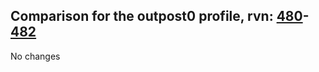## Comparison for the outpost0 profile, rvn: [480](https://github.com/PRO100KatYT/FortniteProfileRevisions/tree/main/profiles/outpost0/480%20outpost0.json)-[482](https://github.com/PRO100KatYT/FortniteProfileRevisions/tree/main/profiles/outpost0/482%20outpost0.json)

No changes
